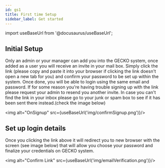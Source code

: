 ```yaml
---
id: gs1
title: First time Setup
sidebar_label: Get started
---
```


import useBaseUrl from '@docusaurus/useBaseUrl';

## Initial Setup

Only an admin or your manager can add you into the GECKO system, once added as a user you will receive an invite in your mail box. Simply click the link (please copy and paste it into your browser if clicking the link doesn't open a new tab for you) and confirm your password to be set up within the system. Once done, you will be able to login using the same email and password. If for some reason you're having trouble signing up with the link please request your admin to resend you another invite. In case you can't find the link in your inbox please go to your junk or spam box to see if it has been sent there instead.(check the image below)

<img alt="OnSignup" src={useBaseUrl('img/confirmSignup.png')}/>

## Set up login details

Once you clicking the link above it will redirect you to new browser with the screen (see image below) that will allow you choose your password and finalize your credentials on GECKO system.

<img alt="Confirm Link" src={useBaseUrl('img/emailVerification.png')}/>